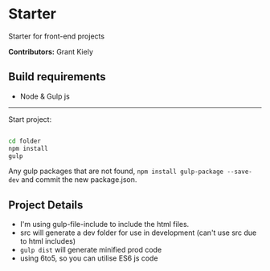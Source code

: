 Starter
=================

Starter for front-end projects <br>


**Contributors:** Grant Kiely

Build requirements
----
* Node & Gulp js

------------

Start project:

```sh

cd folder
npm install
gulp
```

Any gulp packages that are not found, `npm install gulp-package --save-dev` and commit the new package.json.


Project Details
---
* I'm using gulp-file-include to include the html files.
* src will generate a dev folder for use in development (can't use src due to html includes)
* `gulp dist` will generate minified prod code
* using 6to5, so you can utilise ES6 js code